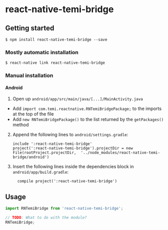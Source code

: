 
# react-native-temi-bridge

## Getting started

`$ npm install react-native-temi-bridge --save`

### Mostly automatic installation

`$ react-native link react-native-temi-bridge`

### Manual installation


#### Android

1. Open up `android/app/src/main/java/[...]/MainActivity.java`
  - Add `import com.temi.reactnative.RNTemiBridgePackage;` to the imports at the top of the file
  - Add `new RNTemiBridgePackage()` to the list returned by the `getPackages()` method
2. Append the following lines to `android/settings.gradle`:
  	```
  	include ':react-native-temi-bridge'
  	project(':react-native-temi-bridge').projectDir = new File(rootProject.projectDir, 	'../node_modules/react-native-temi-bridge/android')
  	```
3. Insert the following lines inside the dependencies block in `android/app/build.gradle`:
  	```
      compile project(':react-native-temi-bridge')
  	```


## Usage
```javascript
import RNTemiBridge from 'react-native-temi-bridge';

// TODO: What to do with the module?
RNTemiBridge;
```
  